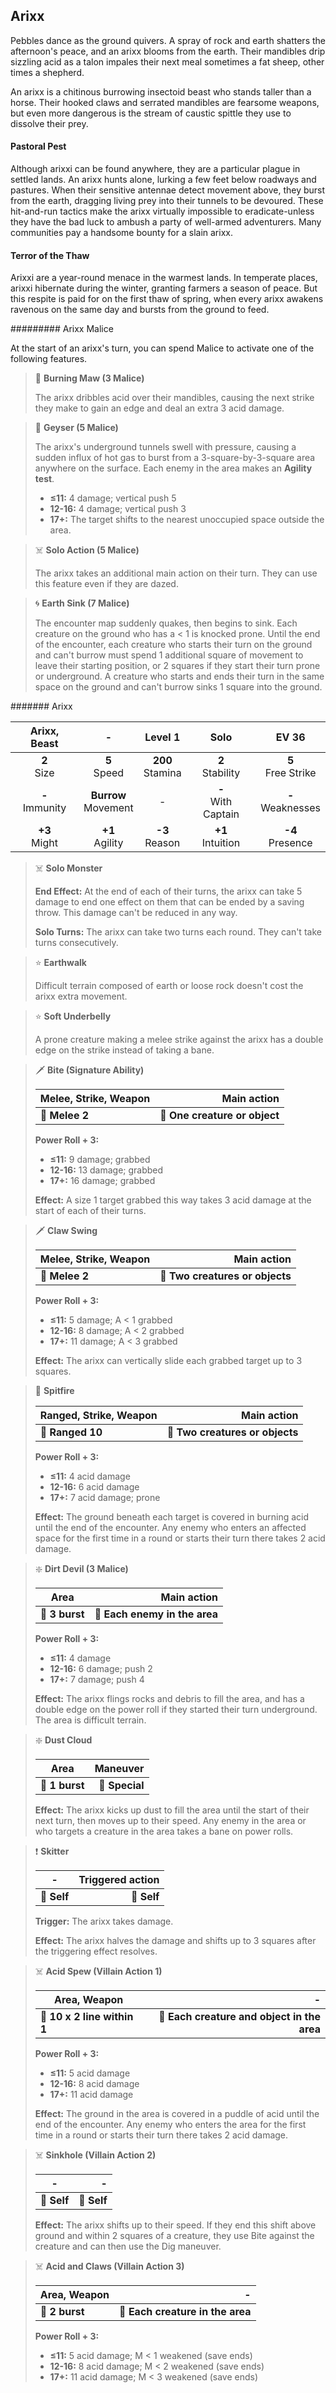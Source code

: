 ## Arixx

Pebbles dance as the ground quivers. A spray of rock and earth shatters the afternoon's peace, and an arixx blooms from the earth. Their mandibles drip sizzling acid as a talon impales their next meal sometimes a fat sheep, other times a shepherd.

An arixx is a chitinous burrowing insectoid beast who stands taller than a horse. Their hooked claws and serrated mandibles are fearsome weapons, but even more dangerous is the stream of caustic spittle they use to dissolve their prey.

#### Pastoral Pest

Although arixxi can be found anywhere, they are a particular plague in settled lands. An arixx hunts alone, lurking a few feet below roadways and pastures. When their sensitive antennae detect movement above, they burst from the earth, dragging living prey into their tunnels to be devoured. These hit-and-run tactics make the arixx virtually impossible to eradicate-unless they have the bad luck to ambush a party of well-armed adventurers. Many communities pay a handsome bounty for a slain arixx.

#### Terror of the Thaw

Arixxi are a year-round menace in the warmest lands. In temperate places, arixxi hibernate during the winter, granting farmers a season of peace. But this respite is paid for on the first thaw of spring, when every arixx awakens ravenous on the same day and bursts from the ground to feed.

######### Arixx Malice

At the start of an arixx's turn, you can spend Malice to activate one of the following features.

> 👤 **Burning Maw (3 Malice)**
> 
> The arixx dribbles acid over their mandibles, causing the next strike they make to gain an edge and deal an extra 3 acid damage.

> 🔳 **Geyser (5 Malice)**
> 
> The arixx's underground tunnels swell with pressure, causing a sudden influx of hot gas to burst from a 3-square-by-3-square area anywhere on the surface. Each enemy in the area makes an **Agility test**.
> 
> - **≤11:** 4 damage; vertical push 5
> - **12-16:** 4 damage; vertical push 3
> - **17+:** The target shifts to the nearest unoccupied space outside the area.

> ☠️ **Solo Action (5 Malice)**
> 
> The arixx takes an additional main action on their turn. They can use this feature even if they are dazed.

> 🌀 **Earth Sink (7 Malice)**
> 
> The encounter map suddenly quakes, then begins to sink. Each creature on the ground who has a < 1 is knocked prone. Until the end of the encounter, each creature who starts their turn on the ground and can't burrow must spend 1 additional square of movement to leave their starting position, or 2 squares if they start their turn prone or underground. A creature who starts and ends their turn in the same space on the ground and can't burrow sinks 1 square into the ground.

####### Arixx


|   Arixx, Beast    |           -            |      Level 1       |         Solo          |        EV 36         |
|:-----------------:|:----------------------:|:------------------:|:---------------------:|:--------------------:|
|   **2**<br>Size   |     **5**<br>Speed     | **200**<br>Stamina |  **2**<br>Stability   | **5**<br>Free Strike |
| **-**<br>Immunity | **Burrow**<br>Movement |         -          | **-**<br>With Captain | **-**<br>Weaknesses  |
|  **+3**<br>Might  |   **+1**<br>Agility    |  **-3**<br>Reason  |  **+1**<br>Intuition  |  **-4**<br>Presence  |

> ☠️ **Solo Monster**
> 
> **End Effect:** At the end of each of their turns, the arixx can take 5 damage to end one effect on them that can be ended by a saving throw. This damage can't be reduced in any way.
> 
> **Solo Turns:** The arixx can take two turns each round. They can't take turns consecutively.

> ⭐️ **Earthwalk**
> 
> Difficult terrain composed of earth or loose rock doesn't cost the arixx extra movement.

> ⭐️ **Soft Underbelly**
> 
> A prone creature making a melee strike against the arixx has a double edge on the strike instead of taking a bane.

> 🗡 **Bite (Signature Ability)**
> 
> | **Melee, Strike, Weapon** |               **Main action** |
> |---------------------------|------------------------------:|
> | **📏 Melee 2**            | **🎯 One creature or object** |
> 
> **Power Roll + 3:**
> 
> - **≤11:** 9 damage; grabbed
> - **12-16:** 13 damage; grabbed
> - **17+:** 16 damage; grabbed
> 
> **Effect:** A size 1 target grabbed this way takes 3 acid damage at the start of each of their turns.

> 🗡 **Claw Swing** 
> 
> | **Melee, Strike, Weapon** |                 **Main action** |
> |---------------------------|--------------------------------:|
> | **📏 Melee 2**            | **🎯 Two creatures or objects** |
> 
> **Power Roll + 3:**
> 
> - **≤11:** 5 damage; A < 1 grabbed 
> - **12-16:** 8 damage; A < 2 grabbed 
> - **17+:** 11 damage; A < 3 grabbed 
> 
> **Effect:** The arixx can vertically slide each grabbed target up to 3 squares.

> 🏹 **Spitfire** 
> 
> | **Ranged, Strike, Weapon** |                 **Main action** |
> |----------------------------|--------------------------------:|
> | **📏 Ranged 10**           | **🎯 Two creatures or objects** |
>                 
> **Power Roll + 3:**
> 
> - **≤11:** 4 acid damage
> - **12-16:** 6 acid damage
> - **17+:** 7 acid damage; prone
> 
> **Effect:** The ground beneath each target is covered in burning acid until the end of the encounter. Any enemy who enters an affected space for the first time in a round or starts their turn there takes 2 acid damage.

> ❇️ **Dirt Devil (3 Malice)**
> 
> | **Area**       |               **Main action** |
> |----------------|------------------------------:|
> | **📏 3 burst** | **🎯 Each enemy in the area** |
> 
> **Power Roll + 3:**
> 
> - **≤11:** 4 damage
> - **12-16:** 6 damage; push 2 
> - **17+:** 7 damage; push 4
> 
> **Effect:** The arixx flings rocks and debris to fill the area, and has a double edge on the power roll if they started their turn underground. The area is difficult terrain.

> ❇️ **Dust Cloud**
> 
> | **Area**       |   **Maneuver** |
> |----------------|---------------:|
> | **📏 1 burst** | **🎯 Special** |
> 
> **Effect:** The arixx kicks up dust to fill the area until the start of their next turn, then moves up to their speed. Any enemy in the area or who targets a creature in the area takes a bane on power rolls.

> ❗️ **Skitter**
> 
> | **-**       | **Triggered action** |
> |-------------|---------------------:|
> | **📏 Self** |          **🎯 Self** |
> 
> **Trigger:** The arixx takes damage.
> 
> **Effect:** The arixx halves the damage and shifts up to 3 squares after the triggering effect resolves.

> ☠️ **Acid Spew (Villain Action 1)**
> 
> | **Area, Weapon**            |                                       **-** |
> |-----------------------------|--------------------------------------------:|
> | **📏 10 x 2 line within 1** | **🎯 Each creature and object in the area** |
> 
> **Power Roll + 3:**
> 
> - **≤11:** 5 acid damage
> - **12-16:** 8 acid damage
> - **17+:** 11 acid damage
> 
> **Effect:** The ground in the area is covered in a puddle of acid until the end of the encounter. Any enemy who enters the area for the first time in a round or starts their turn there takes 2 acid damage.

> ☠️ **Sinkhole (Villain Action 2)**
> 
> | **-**       |       **-** |
> |-------------|------------:|
> | **📏 Self** | **🎯 Self** |
> 
> **Effect:** The arixx shifts up to their speed. If they end this shift above ground and within 2 squares of a creature, they use Bite against the creature and can then use the Dig maneuver.

> ☠️ **Acid and Claws (Villain Action 3)**
> 
> | **Area, Weapon**  |                            **-** |
> |-------------------|---------------------------------:|
> | **📏 2 burst**    | **🎯 Each creature in the area** |
> 
> **Power Roll + 3:**
> 
> - **≤11:** 5 acid damage; M < 1 weakened (save ends)
> - **12-16:** 8 acid damage; M < 2 weakened (save ends)
> - **17+:** 11 acid damage; M < 3 weakened (save ends)
